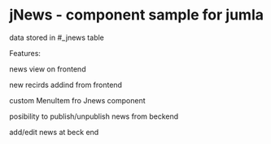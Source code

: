 # jNews - component sample for jumla

data stored in #_jnews table

Features: 

news view on frontend

new recirds addind from frontend

custom MenuItem fro Jnews component


posibility to publish/unpublish news from beckend

add/edit news at beck end
